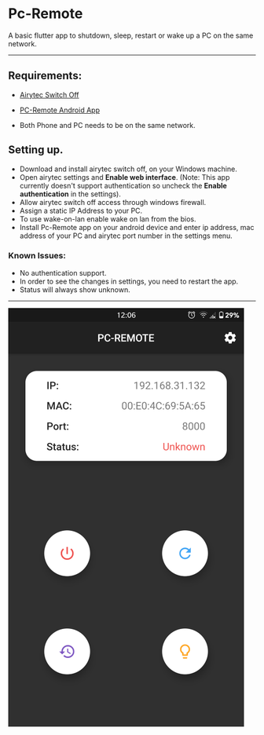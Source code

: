 # Pc-Remote

A basic flutter app to shutdown, sleep, restart or wake up a PC on the same network.

---

## Requirements:

- [Airytec Switch Off](http://www.airytec.com/en/switch-off/)

- [PC-Remote Android App](http://www.mediafire.com/file/bbqc3vyq2p42qz1/remote-pc-armeabi-v7a-release.apk/file)
- Both Phone and PC needs to be on the same network.

## Setting up.

- Download and install airytec switch off, on your Windows machine.
- Open airytec settings and **Enable web interface**. (Note: This app currently doesn't support authentication so uncheck the **Enable authentication** in the settings).
- Allow airytec switch off access through windows firewall.
- Assign a static IP Address to your PC.
- To use wake-on-lan enable wake on lan from the bios.
- Install Pc-Remote app on your android device and enter ip address, mac address of your PC and airytec port number in the settings menu.

### Known Issues:

- No authentication support.
- In order to see the changes in settings, you need to restart the app.
- Status will always show unknown.

---

![image info](./readme_resources/app1.png "App Screenshot")

